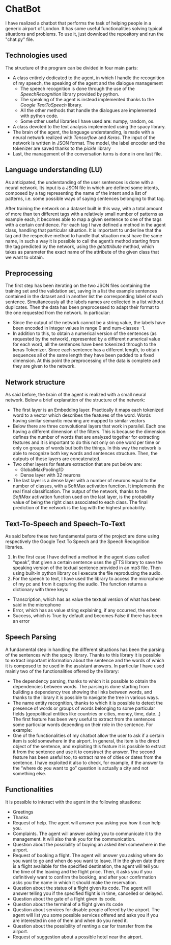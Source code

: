 # ChatBot

I have realized a chatbot that performs the task of helping people in a generic airport of London. It has some useful functionalities solving typical situations and problems. To use it, just download the repository and run the "chat.py" file.

## Technologies used
The structure of the program can be divided in four main parts:
- A class entirely dedicated to the agent, in which I handle the recognition of my speech, the speaking of the agent and the dialogue management
  - The speech recognition is done through the use of the *SpeechRecognition* library provided by python.
  - The speaking of the agent is instead implemented thanks to the *Google TextToSpeech* library.
  - All the other methods that handle the dialogues are implemented with python code.
  - Some other useful libraries I have used are: numpy, random, os.
- A class devoted to the text analysis implemented using the spacy library.
- The brain of the agent, the language understanding, is made with a neural network realized with *Tensorflow* and *Keras*. The input of the network is written in JSON format.
The model, the label encoder and the tokenizer are saved thanks to the *pickle* library
- Last, the management of the conversation turns is done in one last file.

## Language understanding (LU)
As anticipated, the understanding of the user sentences is done with a neural network.
Its input is a JSON file in which are defined some intents, composed by a tag representing the name of the intent and a list of patterns, i.e. some possible ways of saying sentences belonging to that tag.

After training the network on a dataset built in this way, with a total amount of more than ten different tags with a relatively small number of patterns as example each, it becomes able to map a given sentence to one of the tags with a certain confidence. 
For each tag I have defined a method in the agent class, handling that particular situation.
It is important to underline that the tag and the respective method to handle that situation must have the same name, in such a way it is possible to call the agent’s method starting from the tag predicted by the network, using the *getattribute* method, which takes as parameter the exact name of the attribute of the given class that we want to obtain.

## Preprocessing
The first step has been iterating on the two JSON files containing the training set and the validation set, saving in a list the example sentences contained in the dataset and in another list the corresponding label of each sentence. 
Simultaneously all the labels names are collected in a list without duplicates.
Then the data has been preprocessed to adapt their format to the one requested from the network. In particular:
- Since the output of the network cannot be a string value, the labels have been encoded in integer values in range 0 and num-classes -1.
- In addition to this, to obtain a numerical version of the sentences (as requested by the network), represented by a different numerical value for each word, all the sentences have been tokenized through to the keras Tokenizer.
Since each sentence has a different length, to obtain sequences all of the same length they have been padded to a fixed dimension.
At this point the preprocessing of the data is complete and they are given to the network.

## Network structure
As said before, the brain of the agent is realized with a small neural network.
Below a brief explanation of the structure of the network:
- The first layer is an Embedding layer. Practically it maps each tokenized word to a vector which describes the features of the word. Words having similar semantic meaning are mapped to similar vectors
- Below there are three convolutional layers that work in parallel. Each one having a different dimension of the filters. This is because the dimension defines the number of words that are analyzed together for extracting features and it is important to do this not only on one word per time or only on groups of words but both the things. In this way the network is able to recognize both key words and sentences structure.
Then, the outputs of these layers are concatenated.
- Two other layers for feature extraction that are put below are:
  - GlobalMaxPooling1D
  - Dense layer with 32 neurons
- The last layer is a dense layer with a number of neurons equal to the number of classes, with a SoftMax activation function. It implements the real final classification.
The output of the network, thanks to the *SoftMax* activation function used on the last layer, is the probability value of being the right class associated to each class.
The final prediction of the network is the tag with the highest probability.

## Text-To-Speech and Speech-To-Text
As said before these two fundamental parts of the project are done using respectively the Google Text To Speech and the Speech Recognition libraries.
1. In the first case I have defined a method in the agent class called “speak”, that given a certain sentence uses the gTTS library to save the speaking version of the textual sentence provided in an mp3 file. Then using built-in python library os I execute the file reproducing the audio.
2. For the speech to text, I have used the library to access the microphone of my pc and from it capturing the audio. The function returns a dictionary with three keys:
  - Transcription, which has as value the textual version of what has been said in the microphone
  - Error, which has as value string explaining, if any occurred, the error.
  - Success, which is True by default and becomes False if there has been an error
  
## Speech Parsing
A fundamental step in handling the different situations has been the parsing of the sentences with the spacy library. Thanks to this library it is possible to extract important information about the sentence and the words of which it is composed to be used in the assistant answers.
In particular I have used mainly two of the functionalities offered by the library:
- The dependency parsing, thanks to which it is possible to obtain the dependencies between words. The parsing is done starting from building a dependency tree showing the links between words, and thanks to the library it is possible to navigate the tree in various ways.
- The name entity recognition, thanks to which it is possible to detect the presence of words or groups of words belonging to some particular fields (geopolitical entities like countries or cities, money, time, date...)
The first feature has been very useful to extract from the sentences some particular words depending on their role in the sentence. For example:
- One of the functionalities of my chatbot allow the user to ask if a certain item is sold somewhere in the airport. In general, the item is the direct object of the sentence, and exploiting this feature it is possible to extract it from the sentence and use it to construct the answer.
The second feature has been useful too, to extract name of cities or dates from the sentence. I have exploited it also to check, for example, if the answer to the “where do you want to go” question is actually a city and not something else.

## Functionalities
It is possible to interact with the agent in the following situations:
- Greetings
- Thanks
- Request of help. The agent will answer you asking you how it can help you.
- Complaints. The agent will answer asking you to communicate it to the management. It will also thank you for the communication.
- Question about the possibility of buying an asked item somewhere in the airport.
- Request of booking a flight. The agent will answer you asking where do you want to go and when do you want to leave. If in the given date there is a flight available for the specified destination, the agent will tell you the time of the leaving and the flight price. Then, it asks you if you definitively want to confirm the booking, and after your confirmation asks you the name in which it should make the reservation.
- Question about the status of a flight given its code. The agent will answer telling you if the specified flight is in time, cancelled or delayed.
- Question about the gate of a flight given its code.
- Question about the terminal of a flight given its code
- Question about services for disable people offered by the airport. The agent will list you some possible services offered and asks you if you are interested in one of them and when do you need it.
- Question about the possibility of renting a car for transfer from the airport.
- Request of suggestion about a possible hotel near the airport.
